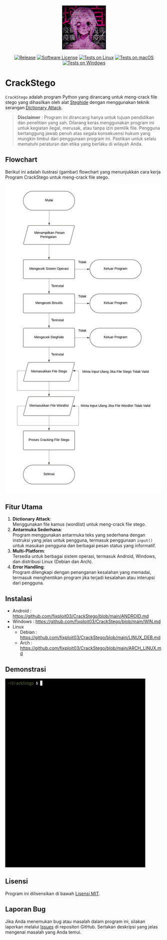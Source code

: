 <p align="center">
  <img alt="CrackStego" src="https://github.com/fixploit03/CrackStego/blob/main/IC.jpg" height="140" />
  <p align="center">
    <a href="https://github.com/fixploit03/CrackStego/releases"><img alt="Release" src="https://img.shields.io/badge/versi-1.0.0-blue"></a>
    <a href="https://github.com/fixploit03/CrackStego/blob/main/LICENSE"><img alt="Software License" src="https://img.shields.io/badge/lisensi-MIT-green"></a>
    <a href="https://www.python.org/"><img alt="Tests on Linux" src="https://img.shields.io/badge/python-%E2%89%A5%203.6-blue.svg"></a>
    <a href="https://img.shields.io/badge/Dipelihara-Ya-96c40f"><img alt="Tests on macOS" src="https://img.shields.io/badge/Dipelihara-Ya-96c40f"></a>
    <a href="https://www.kali.org/"><img alt="Tests on Windows" src="https://img.shields.io/badge/Dikembangkan%20di-Kali%20Linux-blueviolet"></a>
  </p>
</p>

# CrackStego

`CrackStego` adalah program Python yang dirancang untuk meng-crack file stego yang dihasilkan oleh alat [Steghide](https://steghide.sourceforge.net/) dengan menggunakan teknik serangan [Dictionary Attack](https://www.asdf.id/definisi-dictionary-attack-adalah/).

> **Disclaimer** : Program ini dirancang hanya untuk tujuan pendidikan dan penelitian yang sah.
Dilarang keras menggunakan program ini untuk kegiatan ilegal, merusak,
atau tanpa izin pemilik file. Pengguna bertanggung jawab penuh atas segala
konsekuensi hukum yang mungkin timbul dari penggunaan program ini. Pastikan
untuk selalu mematuhi peraturan dan etika yang berlaku di wilayah Anda.

## Flowchart 

Berikut ini adalah ilustrasi (gambar) flowchart yang menunjukkan cara kerja Program CrackStego untuk meng-crack file stego.

![](https://github.com/fixploit03/CrackStego/blob/main/FL.jpg)

## Fitur Utama 

1. **Dictionary Attack**:  
   Menggunakan file kamus (wordlist) untuk meng-crack file stego.
2. **Antarmuka Sederhana**:  
   Program menggunakan antarmuka teks yang sederhana dengan instruksi yang jelas untuk pengguna, termasuk penggunaan `input()` untuk masukan pengguna dan berbagai pesan status yang informatif.
3. **Multi-Platform**:  
   Tersedia untuk berbagai sistem operasi, termasuk Android, Windows, dan distribusi Linux (Debian dan Arch).
4. **Error Handling**:  
   Program dilengkapi dengan penanganan kesalahan yang memadai, termasuk menghentikan program jika terjadi kesalahan atau interupsi dari pengguna.

## Instalasi

- Android : https://github.com/fixploit03/CrackStego/blob/main/ANDROID.md
- Windows : https://github.com/fixploit03/CrackStego/blob/main/WIN.md
- Linux
  - Debian : https://github.com/fixploit03/CrackStego/blob/main/LINUX_DEB.md
  - Arch : https://github.com/fixploit03/CrackStego/blob/main/ARCH_LINUX.md

## Demonstrasi

![](https://github.com/fixploit03/CrackStego/blob/main/demonstrasi.gif)

## Lisensi 

Program ini dilisensikan di bawah [Lisensi MIT](https://github.com/fixploit03/CrackStego/blob/main/LICENSE).

## Laporan Bug

Jika Anda menemukan bug atau masalah dalam program ini, silakan laporkan melalui [Issues](https://github.com/fixploit03/CrackStego/issues) di repositori GitHub. Sertakan deskripsi yang jelas mengenai masalah yang Anda temui.
